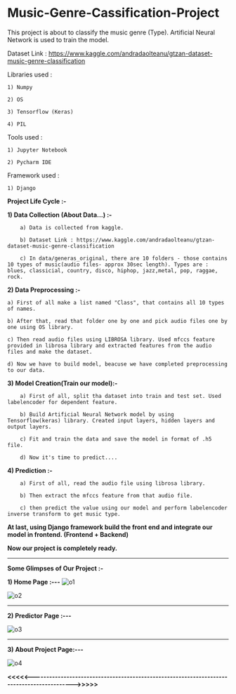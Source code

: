 # Music-Genre-Cassification-Project

This project is about to classify the music genre (Type). Artificial Neural Network is used to train the model.

Dataset Link : https://www.kaggle.com/andradaolteanu/gtzan-dataset-music-genre-classification

Libraries used :
    
    1) Numpy
    
    2) OS
    
    3) Tensorflow (Keras)
    
    4) PIL
    
    
Tools used :

    1) Jupyter Notebook
    
    2) Pycharm IDE


Framework used :

    1) Django 
    
    
    
**Project Life Cycle :-**

**1) Data Collection (About Data...) :-** 
 
        a) Data is collected from kaggle.
        
        b) Dataset Link : https://www.kaggle.com/andradaolteanu/gtzan-dataset-music-genre-classification
        
        c) In data/generas_original, there are 10 folders - those contains 10 types of music(audio files- approx 30sec length). Types are : blues, classicial, country, disco, hiphop, jazz,metal, pop, raggae, rock.
                

**2) Data Preprocessing :-**

    a) First of all make a list named "Class", that contains all 10 types of names.
    
    b) After that, read that folder one by one and pick audio files one by one using OS library.
    
    c) Then read audio files using LIBROSA library. Used mfccs feature provided in librosa library and extracted features from the audio files and make the dataset.
    
    d) Now we have to build model, beacuse we have completed preprocessing to our data.
    
    
    
**3) Model Creation(Train our model):-**

        a) First of all, split tha dataset into train and test set. Used labelencoder for dependent feature.
        
        b) Build Artificial Neural Network model by using Tensorflow(keras) library. Created input layers, hidden layers and output layers.
        
        c) Fit and train the data and save the model in format of .h5 file.
        
        d) Now it's time to predict....
        
    
 **4) Prediction :-**
    
        a) First of all, read the audio file using librosa library.
        
        b) Then extract the mfccs feature from that audio file.
        
        c) then predict the value using our model and perform labelencoder inverse transform to get music type.
        
        
 **At last, using Django framework build the front end and integrate our model in frontend.  (Frontend + Backend)**
 
 **Now our project is completely ready.**
 
 
------------------------------------------------------------------------------------------------------------

**Some Glimpses of Our Project :-**

**1) Home Page :---**
![o1](https://user-images.githubusercontent.com/61588604/119258243-7e411a00-bbe6-11eb-8efe-bbd46f4159eb.png)

![o2](https://user-images.githubusercontent.com/61588604/119258248-81d4a100-bbe6-11eb-9f8d-c5c887eeb3e3.png)

---------------------

**2) Predictor Page :---**

![o3](https://user-images.githubusercontent.com/61588604/119258249-8305ce00-bbe6-11eb-85d4-38780b13e3f8.png)

---------------------

**3) About Project Page:---**

![o4](https://user-images.githubusercontent.com/61588604/119258250-8305ce00-bbe6-11eb-9e08-aac50d031d2d.png)


**<<<<<------------------------------------------------------------------------------------------->>>>>**
 
